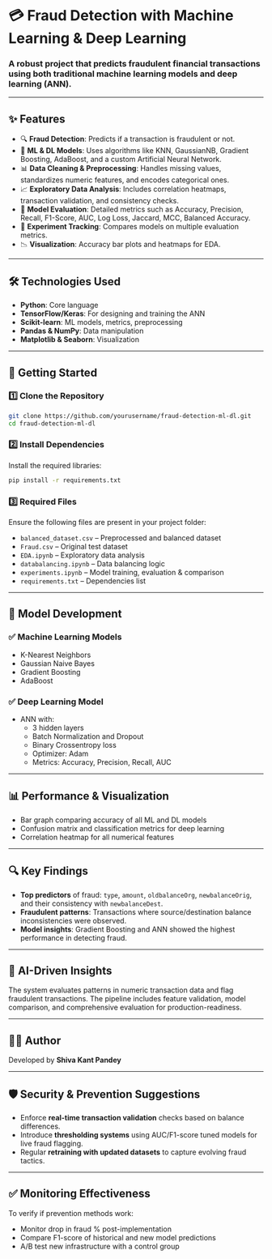 # 💳 Fraud Detection with Machine Learning & Deep Learning

### A robust project that predicts fraudulent financial transactions using both traditional machine learning models and deep learning (ANN).

---

## ✨ Features

- 🔍 **Fraud Detection**: Predicts if a transaction is fraudulent or not.
- 🧠 **ML & DL Models**: Uses algorithms like KNN, GaussianNB, Gradient Boosting, AdaBoost, and a custom Artificial Neural Network.
- 📊 **Data Cleaning & Preprocessing**: Handles missing values, standardizes numeric features, and encodes categorical ones.
- 📈 **Exploratory Data Analysis**: Includes correlation heatmaps, transaction validation, and consistency checks.
- 📌 **Model Evaluation**: Detailed metrics such as Accuracy, Precision, Recall, F1-Score, AUC, Log Loss, Jaccard, MCC, Balanced Accuracy.
- 🧪 **Experiment Tracking**: Compares models on multiple evaluation metrics.
- 📉 **Visualization**: Accuracy bar plots and heatmaps for EDA.

---

## 🛠️ Technologies Used

- **Python**: Core language  
- **TensorFlow/Keras**: For designing and training the ANN  
- **Scikit-learn**: ML models, metrics, preprocessing  
- **Pandas & NumPy**: Data manipulation  
- **Matplotlib & Seaborn**: Visualization  

---

## 🚀 Getting Started

### 1️⃣ Clone the Repository

```bash
git clone https://github.com/yourusername/fraud-detection-ml-dl.git  
cd fraud-detection-ml-dl  
```

### 2️⃣ Install Dependencies

Install the required libraries:

```bash
pip install -r requirements.txt
```

### 3️⃣ Required Files

Ensure the following files are present in your project folder:

- `balanced_dataset.csv` – Preprocessed and balanced dataset
- `Fraud.csv` – Original test dataset
- `EDA.ipynb` – Exploratory data analysis
- `databalancing.ipynb` – Data balancing logic
- `experiments.ipynb` – Model training, evaluation & comparison
- `requirements.txt` – Dependencies list

---

## 🧠 Model Development

### ✅ Machine Learning Models
- K-Nearest Neighbors
- Gaussian Naive Bayes
- Gradient Boosting
- AdaBoost

### ✅ Deep Learning Model
- ANN with:
  - 3 hidden layers
  - Batch Normalization and Dropout
  - Binary Crossentropy loss
  - Optimizer: Adam
  - Metrics: Accuracy, Precision, Recall, AUC

---

## 📊 Performance & Visualization

- Bar graph comparing accuracy of all ML and DL models
- Confusion matrix and classification metrics for deep learning
- Correlation heatmap for all numerical features

---

## 🔍 Key Findings

- **Top predictors** of fraud: `type`, `amount`, `oldbalanceOrg`, `newbalanceOrig`, and their consistency with `newbalanceDest`.
- **Fraudulent patterns**: Transactions where source/destination balance inconsistencies were observed.
- **Model insights**: Gradient Boosting and ANN showed the highest performance in detecting fraud.

---

## 🧠 AI-Driven Insights

The system evaluates patterns in numeric transaction data and flag fraudulent transactions. The pipeline includes feature validation, model comparison, and comprehensive evaluation for production-readiness.

---

## 🧑‍💻 Author

Developed by **Shiva Kant Pandey**

---

## 🛡️ Security & Prevention Suggestions

- Enforce **real-time transaction validation** checks based on balance differences.
- Introduce **thresholding systems** using AUC/F1-score tuned models for live fraud flagging.
- Regular **retraining with updated datasets** to capture evolving fraud tactics.

---

## ✅ Monitoring Effectiveness

To verify if prevention methods work:

- Monitor drop in fraud % post-implementation
- Compare F1-score of historical and new model predictions
- A/B test new infrastructure with a control group


